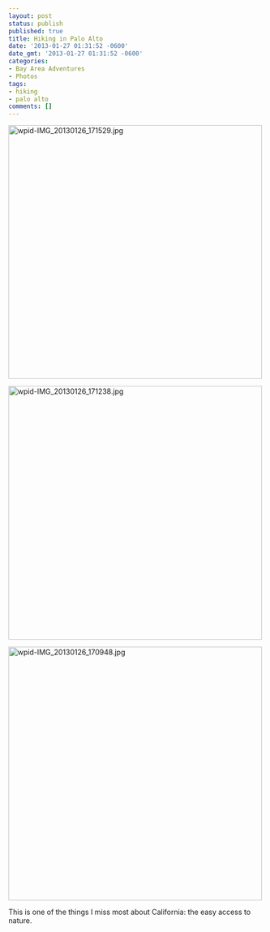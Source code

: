 ```yaml
---
layout: post
status: publish
published: true
title: Hiking in Palo Alto
date: '2013-01-27 01:31:52 -0600'
date_gmt: '2013-01-27 01:31:52 -0600'
categories:
- Bay Area Adventures
- Photos
tags:
- hiking
- palo alto
comments: []
---
```


<a href="http://c9fdb1675999412f8bcb-7ceff41fb86acf15799809f3d548ce6b.r79.cf1.rackcdn.com/2/files/2013/01/wpid-IMG_20130126_171529.jpg"><img class="alignnone size-full wp-image-629" alt="wpid-IMG_20130126_171529.jpg" src="http://c9fdb1675999412f8bcb-7ceff41fb86acf15799809f3d548ce6b.r79.cf1.rackcdn.com/2/files/2013/01/wpid-IMG_20130126_171529.jpg" width="500" height="500" /></a>


<a href="http://c9fdb1675999412f8bcb-7ceff41fb86acf15799809f3d548ce6b.r79.cf1.rackcdn.com/2/files/2013/01/wpid-IMG_20130126_171238.jpg"><img class="alignnone size-full wp-image-630" alt="wpid-IMG_20130126_171238.jpg" src="http://c9fdb1675999412f8bcb-7ceff41fb86acf15799809f3d548ce6b.r79.cf1.rackcdn.com/2/files/2013/01/wpid-IMG_20130126_171238.jpg" width="500" height="500" /></a>


<a href="http://c9fdb1675999412f8bcb-7ceff41fb86acf15799809f3d548ce6b.r79.cf1.rackcdn.com/2/files/2013/01/wpid-IMG_20130126_170948.jpg"><img class="alignnone size-full wp-image-631" alt="wpid-IMG_20130126_170948.jpg" src="http://c9fdb1675999412f8bcb-7ceff41fb86acf15799809f3d548ce6b.r79.cf1.rackcdn.com/2/files/2013/01/wpid-IMG_20130126_170948.jpg" width="500" height="500" /></a>


This is one of the things I miss most about California: the easy access to nature.

